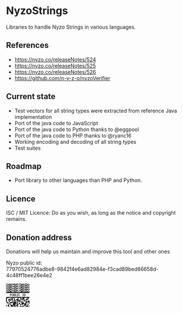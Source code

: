 # NyzoStrings
Libraries to handle Nyzo Strings in various languages.

## References

- https://nyzo.co/releaseNotes/524
- https://nyzo.co/releaseNotes/525
- https://nyzo.co/releaseNotes/526
- https://github.com/n-y-z-o/nyzoVerifier

## Current state

- Test vectors for all string types were extracted from reference Java implementation
- Port of the java code to JavaScript
- Port of the java code to Python thanks to @eggpool
- Port of the java code to PHP thanks to @ryanc16
- Working encoding and decoding of all string types
- Test suites


## Roadmap

- Port library to other languages than PHP and Python.

## Licence

ISC / MIT Licence: Do as you wish, as long as the notice and copyright remains.


## Donation address

Donations will help us maintain and improve this tool and other ones

Nyzo public id:  
77970524776adbe8-9842f4e6ad82984e-f3cad89bed86658d-4c48ff1bee26e4e2

![](https://github.com/AngainorDev/NyzoSpace/raw/master/angainor-pub.png)

